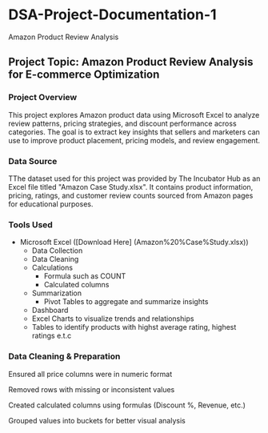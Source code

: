 # DSA-Project-Documentation-1
Amazon Product Review Analysis

## Project Topic: Amazon Product Review Analysis for E-commerce Optimization

### Project Overview
This project explores Amazon product data using Microsoft Excel to analyze review patterns, pricing strategies, and discount performance across categories. The goal is to extract key insights that sellers and marketers can use to improve product placement, pricing models, and review engagement.

### Data Source
TThe dataset used for this project was provided by The Incubator Hub as an Excel file titled "Amazon Case Study.xlsx". It contains product information, pricing, ratings, and customer review counts sourced from Amazon pages for educational purposes.

### Tools Used
- Microsoft Excel ([Download Here] (Amazon%20%Case%Study.xlsx))
  - Data Collection
  - Data Cleaning
  - Calculations
    - Formula such as COUNT
    - Calculated columns
  - Summarization
    - Pivot Tables to aggregate and summarize insights
  - Dashboard
   - Excel Charts to visualize trends and relationships
   - Tables to identify products with highst average rating, highest ratings e.t.c

### Data Cleaning & Preparation

Ensured all price columns were in numeric format

Removed rows with missing or inconsistent values

Created calculated columns using formulas (Discount %, Revenue, etc.)

Grouped values into buckets for better visual analysis
